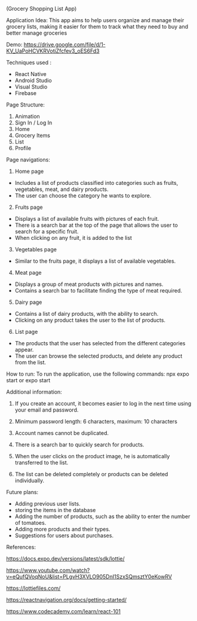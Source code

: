  (Grocery Shopping List App)


Application Idea:
This app aims to help users organize and manage their grocery lists, making it easier for them to track what they need to buy and better manage groceries

Demo: https://drive.google.com/file/d/1-KV_UaPoHCVKRVotiZfcfev3_oES6Fd3


Techniques used :
- React Native
- Android Studio
- Visual Studio
- Firebase

Page Structure:
1. Animation
2. Sign In / Log In
3. Home
4. Grocery Items
5. List
6. Profile


Page navigations:

1. Home page
- Includes a list of products classified into categories such as fruits, vegetables, meat, and dairy products.
- The user can choose the category he wants to explore.

2. Fruits page
- Displays a list of available fruits with pictures of each fruit.
- There is a search bar at the top of the page that allows the user to search for a specific fruit.
- When clicking on any fruit, it is added to the list

3. Vegetables page
- Similar to the fruits page, it displays a list of available vegetables.

4. Meat page
- Displays a group of meat products with pictures and names.
- Contains a search bar to facilitate finding the type of meat required.

5. Dairy page
- Contains a list of dairy products, with the ability to search.
- Clicking on any product takes the user to the list of products.

6. List page
- The products that the user has selected from the different categories appear.
- The user can browse the selected products, and delete any product from the list.


How to run:
To run the application, use the following commands: npx expo start
or expo start


Additional information:
1. If you create an account, it becomes easier to log in the next time using your email and password.

2. Minimum password length: 6 characters, maximum: 10 characters

3. Account names cannot be duplicated.

4. There is a search bar to quickly search for products.

5. When the user clicks on the product image, he is automatically transferred to the list.

6. The list can be deleted completely or products can be deleted individually.


Future plans:
- Adding previous user lists.
- storing the items in the database
- Adding the number of products, such as the ability to enter the number of tomatoes.
- Adding more products and their types.
- Suggestions for users about purchases.


References:
 
https://docs.expo.dev/versions/latest/sdk/lottie/

https://www.youtube.com/watch?v=eQufQVoqNoU&list=PLgvH3XVLO905DnI1SzxSQmsztY0eKowRV

https://lottiefiles.com/

https://reactnavigation.org/docs/getting-started/

https://www.codecademy.com/learn/react-101
